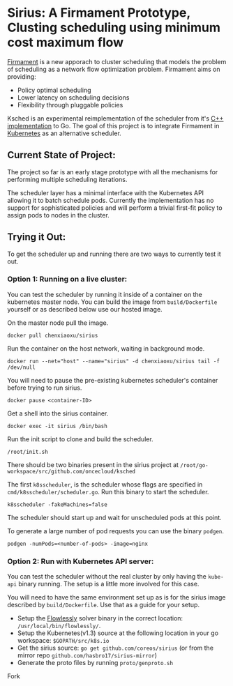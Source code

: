 # Sirius: A Firmament Prototype, Clusting scheduling using minimum cost maximum flow

[Firmament](http://firmament.io) is a new apporach to cluster scheduling that models the problem of scheduling as a network flow optimization problem.
Firmament aims on providing:
* Policy optimal scheduling
* Lower latency on scheduling decisions
* Flexibility through pluggable policies

Ksched is an experimental reimplementation of the scheduler from it's [C++ implementation](https://github.com/camsas/firmament) to Go. The goal of this project is to integrate Firmament in [Kubernetes](https://github.com/kubernetes/kubernetes) as an alternative scheduler. 


## Current State of Project:
The project so far is an early stage prototype with all the mechanisms for performing multiple scheduling iterations.

The scheduler layer has a minimal interface with the Kubernetes API allowing it to batch schedule pods. Currently the implementation has no support for sophisticated policies and will perform a trivial first-fit policy to assign pods to nodes in the cluster.

## Trying it Out:
To get the scheduler up and running there are two ways to currently test it out.

### Option 1: Running on a live cluster:
You can test the scheduler by running it inside of a container on the kubernetes master node. You can build the image from `build/Dockerfile` yourself or as described below use our hosted image.

On the master node pull the image.
```
docker pull chenxiaoxu/sirius
```

Run the container on the host network, waiting in background mode.
```
docker run --net="host" --name="sirius" -d chenxiaoxu/sirius tail -f /dev/null
```

You will need to pause the pre-existing kubernetes scheduler's container before trying to run sirius.
```
docker pause <container-ID>
```

Get a shell into the sirius container.
```
docker exec -it sirius /bin/bash
```

Run the init script to clone and build the scheduler.
```
/root/init.sh
```

There should be two binaries present in the sirius project at `/root/go-workspace/src/github.com/oncecloud/ksched`

The first `k8sscheduler`, is the scheduler whose flags are specified in `cmd/k8sscheduler/scheduler.go`. Run this binary to start the scheduler.
```
k8sscheduler -fakeMachines=false
```

The scheduler should start up and wait for unscheduled pods at this point.

To generate a large number of pod requests you can use the binary `podgen`.
```
podgen -numPods=<number-of-pods> -image=nginx
```


### Option 2: Run with Kubernetes API server:
You can test the scheduler without the real cluster by only having the `kube-api` binary running. The setup is a little more involved for this case.

You will need to have the same environment set up as is for the sirius image described by `build/Dockerfile`. Use that as a guide for your setup.

* Setup the [Flowlessly](https://github.com/ICGog/Flowlessly) solver binary in the correct location: `/usr/local/bin/flowlessly/`.
* Setup the Kubernetes(v1.3) source at the following location in your go workspace: `$GOPATH/src/k8s.io`
* Get the sirius source: `go get github.com/coreos/sirius` (or from the mirror repo `github.com/hasbro17/sirius-mirror`)
* Generate the proto files by running `proto/genproto.sh` 


Fork